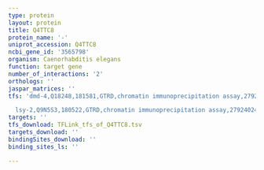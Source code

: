 ```yaml
---
type: protein
layout: protein
title: Q4TTC8
protein_name: '-'
uniprot_accession: Q4TTC8
ncbi_gene_id: '3565798'
organism: Caenorhabditis elegans
function: target gene
number_of_interactions: '2'
orthologs: ''
jaspar_matrices: ''
tfs: 'dmd-4,Q18248,181581,GTRD,chromatin immunoprecipitation assay,27924024%5Buid%5D,No

  lsy-2,Q9N5S3,180522,GTRD,chromatin immunoprecipitation assay,27924024%5Buid%5D,No'
targets: ''
tfs_download: TFLink_tfs_of_Q4TTC8.tsv
targets_download: ''
bindingSites_download: ''
binding_sites_ls: ''

---
```

